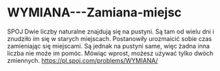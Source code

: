 # WYMIANA---Zamiana-miejsc
SPOJ
Dwie liczby naturalne znajdują się na pustyni. Są tam od wielu dni i znudziło im się w starych miejscach. Postanowiły urozmaicić sobie czas zamieniając się miejscami. Są jednak na pustyni same, więc żadna inna liczba nie może im pomóc. Mówiąc wprost, możesz używać tylko dwóch zmiennych.
https://pl.spoj.com/problems/WYMIANA/
